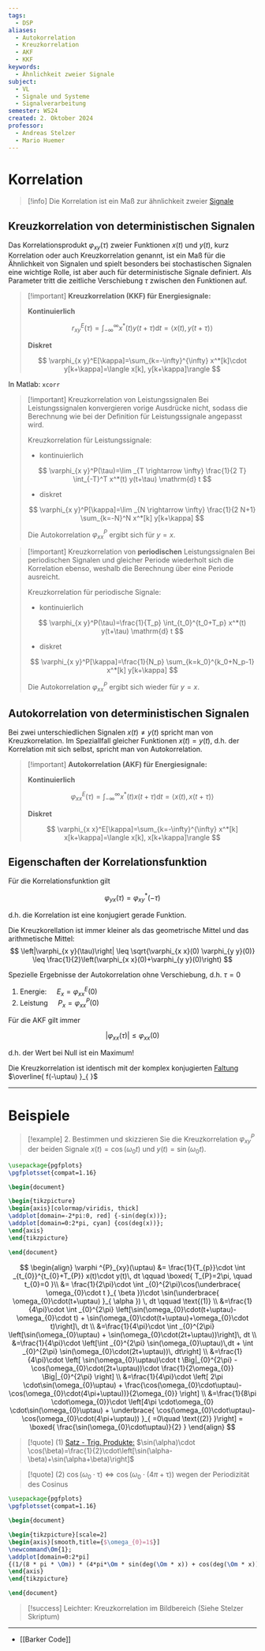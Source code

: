 ```yaml
---
tags:
  - DSP
aliases:
  - Autokorrelation
  - Kreuzkorrelation
  - AKF
  - KKF
keywords:
  - Ähnlichkeit zweier Signale
subject:
  - VL
  - Signale und Systeme
  - Signalverarbeitung
semester: WS24
created: 2. Oktober 2024
professor:
  - Andreas Stelzer
  - Mario Huemer
---
```

 

# Korrelation

> [!info] Die Korrelation ist ein Maß zur ähnlichkeit zweier [Signale](Signale.md)

## Kreuzkorrelation von deterministischen Signalen

Das Korrelationsprodukt $\varphi_{x y}(\tau)$ zweier Funktionen $x(t)$ und $y(t)$, kurz Korrelation oder auch Kreuzkorrelation genannt, ist ein Maß für die Ähnlichkeit von Signalen und spielt besonders bei stochastischen Signalen eine wichtige Rolle, ist aber auch für deterministische Signale definiert. Als Parameter tritt die zeitliche Verschiebung $\tau$ zwischen den Funktionen auf.

> [!important] **Kreuzkorrelation (KKF) für Energiesignale:**
> 
> **Kontinuierlich**
> 
> $$
> r_{x y}^E(\tau)=\int_{-\infty}^{\infty} x^*(t) y(t+\tau) \mathrm{d} t=\langle x(t), y(t+\tau)\rangle
> $$
> 
> **Diskret**
> 
> $$
> \varphi_{x y}^E[\kappa]=\sum_{k=-\infty}^{\infty} x^*[k]\cdot y[k+\kappa]=\langle x[k], y[k+\kappa]\rangle
> $$
> 

In Matlab: `xcorr`

> [!important] Kreuzkorrelation von Leistungssignalen
> Bei Leistungssignalen konvergieren vorige Ausdrücke nicht, sodass die Berechnung wie bei der Definition für Leistungssignale angepasst wird.
> 
> Kreuzkorrelation für Leistungssignale:
> - kontinuierlich
> 
> $$
> \varphi_{x y}^P(\tau)=\lim _{T \rightarrow \infty} \frac{1}{2 T} \int_{-T}^T x^*(t) y(t+\tau) \mathrm{d} t
> $$
> 
> - diskret
> 
> $$
> \varphi_{x y}^P[\kappa]=\lim _{N \rightarrow \infty} \frac{1}{2 N+1} \sum_{k=-N}^N x^*[k] y[k+\kappa]
> $$
> 
> 
> Die Autokorrelation $\varphi_{x x}^P$ ergibt sich für $y=x$.

> [!important] Kreuzkorrelation von **periodischen** Leistungssignalen
> Bei periodischen Signalen und gleicher Periode wiederholt sich die Korrelation ebenso, weshalb die Berechnung über eine Periode ausreicht.
> 
> Kreuzkorrelation für periodische Signale:
> - kontinuierlich
> 
> $$
> \varphi_{x y}^P(\tau)=\frac{1}{T_p} \int_{t_0}^{t_0+T_p} x^*(t) y(t+\tau) \mathrm{d} t
> $$
> 
> - diskret
> 
> $$
> \varphi_{x y}^P[\kappa]=\frac{1}{N_p} \sum_{k=k_0}^{k_0+N_p-1} x^*[k] y[k+\kappa]
> $$
> 
> 
> Die Autokorrelation $\varphi_{x x}^P$ ergibt sich wieder für $y=x$.

## Autokorrelation von deterministischen Signalen

Bei zwei unterschiedlichen Signalen $x(t) \neq y(t)$ spricht man von Kreuzkorrelation. Im Speziallfall gleicher Funktionen $x(t)=y(t)$, d.h. der Korrelation mit sich selbst, spricht man von Autokorrelation.

> [!important] **Autokorrelation (AKF) für Energiesignale:**
> 
> **Kontinuierlich**
> 
> $$
> \varphi_{x x}^E(\tau)=\int_{-\infty}^{\infty} x^*(t) x(t+\tau) \mathrm{d} t=\langle x(t), x(t+\tau)\rangle
> $$
> 
> **Diskret**
> 
> $$
> \varphi_{x x}^E[\kappa]=\sum_{k=-\infty}^{\infty} x^*[k] x[k+\kappa]=\langle x[k], x[k+\kappa]\rangle
> $$

## Eigenschaften der Korrelationsfunktion

Für die Korrelationsfunktion gilt

$$
\varphi_{y x}(\tau)=\varphi_{x y}^*(-\tau)
$$

d.h. die Korrelation ist eine konjugiert gerade Funktion.

Die Kreuzkorellation ist immer kleiner als das geometrische Mittel und das arithmetische Mittel:
$$
\left|\varphi_{x y}(\tau)\right| \leq \sqrt{\varphi_{x x}(0) \varphi_{y y}(0)} \leq \frac{1}{2}\left(\varphi_{x x}(0)+\varphi_{y y}(0)\right)
$$


Spezielle Ergebnisse der Autokorrelation ohne Verschiebung, d.h. $\tau=0$

1. Energie: $\quad E_x=\varphi_{x x}^E(0)$
2. Leistung $\quad P_x=\varphi_{x x}^P(0)$

Für die AKF gilt immer

$$
\left|\varphi_{x x}(\tau)\right| \leq \varphi_{x x}(0)
$$

d.h. der Wert bei Null ist ein Maximum!

Die Kreuzkorrelation ist identisch mit der komplex konjugierten [Faltung](Faltung.md) $\overline{ f(-\uptau) }_{  }$

---

# Beispiele

>[!example] 2. Bestimmen und skizzieren Sie die Kreuzkorrelation $\varphi_{x y}^P$ der beiden Signale $x(t)=\cos \left(\omega_0 t\right)$ und $y(t)=\sin \left(\omega_0 t\right)$.

```tikz
\usepackage{pgfplots}
\pgfplotsset{compat=1.16}

\begin{document}

\begin{tikzpicture}
\begin{axis}[colormap/viridis, thick]
\addplot[domain=-2*pi:0, red] {-sin(deg(x))};
\addplot[domain=0:2*pi, cyan] {cos(deg(x))};
\end{axis}
\end{tikzpicture}

\end{document}
```

$$
\begin{align}
\varphi ^{P}_{xy}(\uptau) &= \frac{1}{T_{p}}\cdot \int _{t_{0}}^{t_{0}+T_{P}} x(t)\cdot y(t)\, dt \qquad \boxed{ T_{P}=2\pi, \quad t_{0}=0 }\\
&= \frac{1}{2\pi}\cdot \int _{0}^{2\pi}\cos(\underbrace{ \omega_{0}\cdot t }_{ \beta })\cdot \sin(\underbrace{ \omega_{0}\cdot(t+\uptau) }_{ \alpha }) \, dt \qquad \text{(1)} \\
&=\frac{1}{4\pi}\cdot \int _{0}^{2\pi} \left[\sin(\omega_{0}\cdot(t+\uptau)-\omega_{0}\cdot t) + \sin(\omega_{0}\cdot(t+\uptau)+\omega_{0}\cdot t)\right]\, dt \\
&=\frac{1}{4\pi}\cdot \int _{0}^{2\pi} \left[\sin(\omega_{0}\uptau) + \sin(\omega_{0}\cdot(2t+\uptau))\right]\, dt \\
&=\frac{1}{4\pi}\cdot \left[\int _{0}^{2\pi} \sin(\omega_{0}\uptau)\,dt + \int _{0}^{2\pi} \sin(\omega_{0}\cdot(2t+\uptau))\, dt\right] \\
&=\frac{1}{4\pi}\cdot \left[  \sin(\omega_{0}\uptau)\cdot t \Big|_{0}^{2\pi}  - \cos(\omega_{0}\cdot(2t+\uptau))\cdot \frac{1}{2\omega_{0}} \Big|_{0}^{2\pi} \right] \\
&=\frac{1}{4\pi}\cdot \left[  2\pi \cdot\sin(\omega_{0}\uptau) + \frac{\cos(\omega_{0}\cdot\uptau)-\cos(\omega_{0}\cdot(4\pi+\uptau))}{2\omega_{0}} \right] \\
&=\frac{1}{8\pi \cdot\omega_{0}}\cdot \left[4\pi \cdot\omega_{0} \cdot\sin(\omega_{0}\uptau) + \underbrace{ \cos(\omega_{0}\cdot\uptau)-\cos(\omega_{0}\cdot(4\pi+\uptau)) }_{ =0\quad \text{(2)} }\right] = \boxed{ \frac{\sin(\omega_{0}\cdot\uptau)}{2} }
\end{align}
$$


> [!quote] (1) [Satz - Trig. Produkte:](../Mathematik/Trigonometrische%20Funktionen.md#Produkte%20von%20Winkelfunktionen) $\sin(\alpha)\cdot \cos(\beta)=\frac{1}{2}\cdot\left[\sin(\alpha-\beta)+\sin(\alpha+\beta)\right]$

> [!quote] (2) $\cos(\omega_{0}\cdot\uptau) \iff \cos(\omega_{0}\cdot(4\pi+\uptau))$ wegen der Periodizität des Cosinus

```tikz
\usepackage{pgfplots}
\pgfplotsset{compat=1.16}

\begin{document}

\begin{tikzpicture}[scale=2]
\begin{axis}[smooth,title={$\omega_{0}=1$}]
\newcommand\Om{1};
\addplot[domain=0:2*pi]
{(1/(8 * pi * \Om)) * (4*pi*\Om * sin(deg(\Om * x)) + cos(deg(\Om * x)) - cos(deg(\Om*(4*pi + x))))};
\end{axis}
\end{tikzpicture}

\end{document}
```

> [!success] Leichter: Kreuzkorrelation im Bildbereich (Siehe Stelzer Skriptum)

---

- [[Barker Code]]
